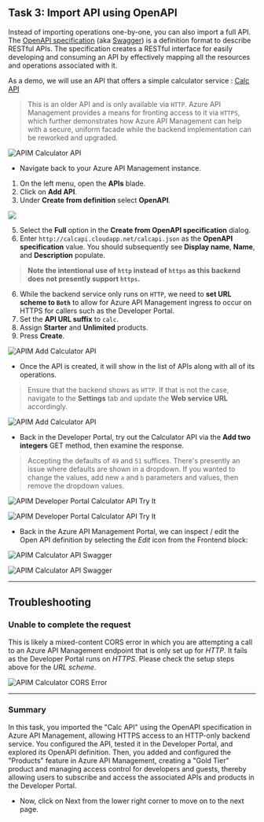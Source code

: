 ## Task 3: Import API using OpenAPI

Instead of importing operations one-by-one, you can also import a full API. The [OpenAPI specification](https://www.openapis.org/) (aka [Swagger](https://swagger.io)) is a definition format to describe RESTful APIs. The specification creates a RESTful interface for easily developing and consuming an API by effectively mapping all the resources and operations associated with it.

As a demo, we will use an API that offers a simple calculator service : [Calc API](http://calcapi.cloudapp.net)

> This is an older API and is only available via `HTTP`. Azure API Management provides a means for fronting access to it via `HTTPS`, which further demonstrates how Azure API Management can help with a secure, uniform facade while the backend implementation can be reworked and upgraded.

![APIM Calculator API](media2/01.png)

- Navigate back to your Azure API Management instance.
1) On the left menu, open the **APIs** blade.  
2) Click on **Add API**.  
3) Under **Create from definition** select **OpenAPI**.

![](media/b.png)
   
5) Select the **Full** option in the **Create from OpenAPI specification** dialog.  
6) Enter `http://calcapi.cloudapp.net/calcapi.json` as the **OpenAPI specification** value. You should subsequently see **Display name**, **Name**, and **Description** populate.  

> **Note the intentional use of `http` instead of `https` as this backend does not presently support `https`.**  

6) While the backend service only runs on `HTTP`, we need to **set URL scheme to `Both`** to allow for Azure API Management ingress to occur on HTTPS for callers such as the Developer Portal.  
7) Set the **API URL suffix** to `calc`.  
8) Assign **Starter** and **Unlimited** products.  
9) Press **Create**.  

![APIM Add Calculator API](media2/02.png)

- Once the API is created, it will show in the list of APIs along with all of its operations.

> Ensure that the backend shows as `HTTP`. If that is not the case, navigate to the **Settings** tab and update the **Web service URL** accordingly.

  ![APIM Add Calculator API](media2/03.png)

- Back in the Developer Portal, try out the Calculator API via the **Add two integers** GET method, then examine the response.  

> Accepting the defaults of `49` and `51` suffices. There's presently an issue where defaults are shown in a dropdown. If you wanted to change the values, add new `a` and `b` parameters and values, then remove the dropdown values.

![APIM Developer Portal Calculator API Try It](media2/04.png)

![APIM Developer Portal Calculator API Try It](media2/05.png)

- Back in the Azure API Management Portal, we can inspect / edit the Open API definition by selecting the *Edit* icon from the Frontend block:

![APIM Calculator API Swagger](media2/06.png)

![APIM Calculator API Swagger](media2/07.png)

---

## Troubleshooting

### Unable to complete the request

This is likely a mixed-content CORS error in which you are attempting a call to an Azure API Management endpoint that is only set up for *HTTP*. It fails as the Developer Portal runs on *HTTPS*. Please check the setup steps above for the _URL scheme_.

![APIM Calculator CORS Error](../../assets/images/apim-calc-cors-error.png)

---
### Summary
In this task, you imported the "Calc API" using the OpenAPI specification in Azure API Management, allowing HTTPS access to an HTTP-only backend service. You configured the API, tested it in the Developer Portal, and explored its OpenAPI definition.
Then, you added and configured the "Products" feature in Azure API Management, creating a "Gold Tier" product and managing access control for developers and guests, thereby allowing users to subscribe and access the associated APIs and products in the Developer Portal.
- Now, click on Next from the lower right corner to move on to the next page.
